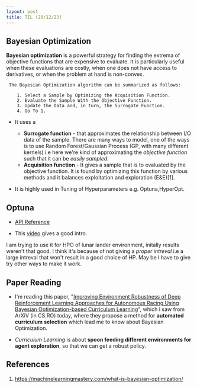 ```yaml
---
layout: post
title: TIL (20/12/23) 
---
```


## Bayesian Optimization

**Bayesian optimization** is a powerful strategy for finding the extrema of objective functions that are expensive to evaluate. It is particularly useful when these evaluations are costly, when one does not have access to derivatives, or when the problem at hand is non-convex. 

```
 The Bayesian Optimization algorithm can be summarized as follows:

    1. Select a Sample by Optimizing the Acquisition Function.
    2. Evaluate the Sample With the Objective Function.
    3. Update the Data and, in turn, the Surrogate Function.
    4. Go To 1.
```

- It uses a 
    - **Surrogate function** - that approximates the relationship between I/O data of the sample. There are many ways to model, one of the ways is to use Random Forest/Gaussian Process (GP, with many different kernels) i.e here we're kind of approximating the *objective function* such that it can be *easily sampled*.
    - **Acquisition function** - It gives a sample that is to evaluated by the objective function. It is found by optimizing this function by various methods and it balances exploitation and exploration (E&E)[1].

- It is highly used in Tuning of Hyperparameters e.g. Optuna,HyperOpt.

## Optuna 

- [API Reference](https://optuna.readthedocs.io/en/stable/reference/index.html)

- This [video](https://www.youtube.com/watch?v=t-INgABWULw) gives a good intro. 

I am trying to use it for HPO of lunar lander environment, initally results weren't that good. I think it's because of not giving a *proper intreval* i.e a large intreval that won't result in a good choice of HP. May be I have to give try other ways to make it work.

## Paper Reading

- I'm reading this paper, "[Improving Environment Robustness of Deep Reinforcement Learning Approaches for Autonomous Racing Using Bayesian Optimization-based Curriculum Learning](https://arxiv.org/pdf/2312.10557.pdf)", which I saw from ArXiV (in CS.RO) today, where they propose a method for **automated curriculum selection** which lead me to know about Bayesian Optimization.

- *Curriculum Learning* is about **spoon feeding different environments for agent exploration**, so that we can get a robust policy. 


## References 

1. https://machinelearningmastery.com/what-is-bayesian-optimization/


